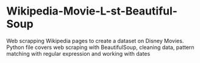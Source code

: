 # Wikipedia-Movie-L-st-Beautiful-Soup
Web scrapping Wikipedia pages to create a dataset on Disney Movies.
Python file covers web scraping with BeautifulSoup, cleaning data, pattern matching with regular expression and working with dates 
